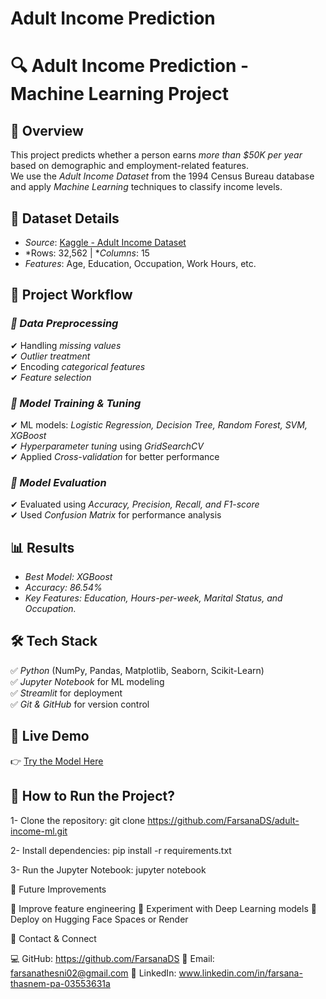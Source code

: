 # Adult Income Prediction
# 🔍 Adult Income Prediction - Machine Learning Project  

## 📌 Overview  
This project predicts whether a person earns *more than $50K per year* based on demographic and employment-related features.  
We use the *Adult Income Dataset* from the 1994 Census Bureau database and apply *Machine Learning* techniques to classify income levels.  

## 📂 Dataset Details  
- *Source*: [Kaggle - Adult Income Dataset](https://www.kaggle.com/datasets/uciml/adult-census-income)
- *Rows: 32,562 | **Columns*: 15  
- *Features*: Age, Education, Occupation, Work Hours, etc.  

## 🚀 Project Workflow  
### *⿡ Data Preprocessing*  
✔ Handling *missing values*  
✔ *Outlier treatment*  
✔ Encoding *categorical features*  
✔ *Feature selection*  

### *⿢ Model Training & Tuning*  
✔ ML models: *Logistic Regression, Decision Tree, Random Forest, SVM, XGBoost*  
✔ *Hyperparameter tuning* using *GridSearchCV*  
✔ Applied *Cross-validation* for better performance  

### *⿣ Model Evaluation*  
✔ Evaluated using *Accuracy, Precision, Recall, and F1-score*  
✔ Used *Confusion Matrix* for performance analysis  

## 📊 Results  
- *Best Model: XGBoost* 
- *Accuracy: 86.54%* 
- *Key Features: Education, Hours-per-week, Marital
Status, and Occupation.* 

## 🛠 Tech Stack  
✅ *Python* (NumPy, Pandas, Matplotlib, Seaborn, Scikit-Learn)  
✅ *Jupyter Notebook* for ML modeling  
✅ *Streamlit* for deployment  
✅ *Git & GitHub* for version control  

## 🚀 Live Demo  
👉 [Try the Model Here](https://adult-income-ml-yinukwr2zmrufo8wxdkcqb.streamlit.app/)  

## 📌 How to Run the Project?  
1- Clone the repository:
git clone https://github.com/FarsanaDS/adult-income-ml.git

2- Install dependencies:
pip install -r requirements.txt

3- Run the Jupyter Notebook:
jupyter notebook

📜 Future Improvements

🔹 Improve feature engineering
🔹 Experiment with Deep Learning models
🔹 Deploy on Hugging Face Spaces or Render

📌 Contact & Connect

💻 GitHub: https://github.com/FarsanaDS
📧 Email: farsanathesni02@gmail.com
🔗 LinkedIn: www.linkedin.com/in/farsana-thasnem-pa-03553631a

